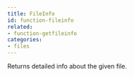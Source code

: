 ```yaml
---
title: FileInfo
id: function-fileinfo
related:
- function-getfileinfo
categories:
- files
---
```


Returns detailed info about the given file.

